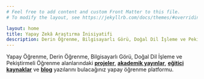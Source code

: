 ```yaml
---
# Feel free to add content and custom Front Matter to this file.
# To modify the layout, see https://jekyllrb.com/docs/themes/#overriding-theme-defaults

layout: home
title: Yapay Zekâ Araştırma İnisiyatifi
description: Derin Öğrenme, Bilgisayarlı Görü, Doğal Dil İşleme ve Pekiştirmeli Öğrenme alanlarındaki uygulama, akademik yayınlar, eğitici kaynaklar ve blog yazılarını bulacağınız yapay öğrenme platformu.
---
```



Yapay Öğrenme, Derin Öğrenme, Bilgisayarlı Görü, Doğal Dil İşleme ve Pekiştirmeli Öğrenme alanlarındaki **[projeler](/projeler)**, **[akademik yayınlar](/yayinlar)**, **[eğitici kaynaklar](/kaynaklar)** ve **[blog](/blog)** yazılarını bulacağınız yapay öğrenme platformu.